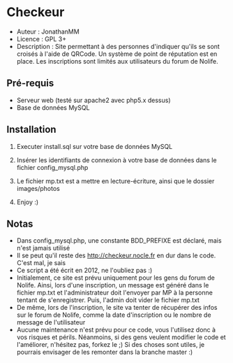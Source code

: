 # Checkeur

* Auteur : JonathanMM
* Licence : GPL 3+
* Description : Site permettant à des personnes d'indiquer qu'ils se sont croisés à l'aide de QRCode. Un système de point de réputation est en place. Les inscriptions sont limités aux utilisateurs du forum de Nolife.

## Pré-requis

* Serveur web (testé sur apache2 avec php5.x dessus)
* Base de données MySQL

## Installation

1. Executer install.sql sur votre base de données MySQL

2. Insérer les identifiants de connexion à votre base de données dans le fichier config_mysql.php

3. Le fichier mp.txt est a mettre en lecture-écriture, ainsi que le dossier images/photos

3. Enjoy :)

## Notas

* Dans config_mysql.php, une constante BDD_PREFIXE est déclaré, mais n'est jamais utilisé
* Il se peut qu'il reste des http://checkeur.nocle.fr en dur dans le code. C'est mal, je sais
* Ce script a été écrit en 2012, ne l'oubliez pas :)
* Initialement, ce site est prévu uniquement pour les gens du forum de Nolife. Ainsi, lors d'une inscription, un message est généré dans le fichier mp.txt et l'administrateur doit l'envoyer par MP à la personne tentant de s'enregistrer. Puis, l'admin doit vider le fichier mp.txt
* De même, lors de l'inscription, le site va tenter de récupérer des infos sur le forum de Nolife, comme la date d'inscription ou le nombre de message de l'utilisateur
* Aucune maintenance n'est prévu pour ce code, vous l'utilisez donc à vos risques et périls. Néanmoins, si des gens veulent modifier le code et l'améliorer, n'hésitez pas, forkez le ;) Si des choses sont utiles, je pourrais envisager de les remonter dans la branche master :)